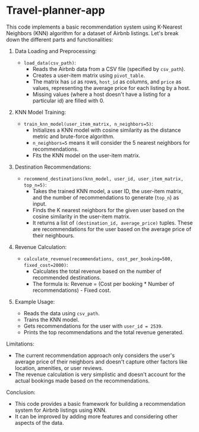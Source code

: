 # Travel-planner-app
This code implements a basic recommendation system using K-Nearest Neighbors (KNN) algorithm
for a dataset of Airbnb listings.
Let's break down the different parts and functionalities:


1. Data Loading and Preprocessing:

   - `load_data(csv_path)`:
     - Reads the Airbnb data from a CSV file (specified by `csv_path`).
     - Creates a user-item matrix using `pivot_table`.
     - The matrix has `id` as rows, `host_id` as columns, and `price` as values, representing the average price for each listing by a host.
     - Missing values (where a host doesn't have a listing for a particular id) are filled with 0.

2. KNN Model Training:

   - `train_knn_model(user_item_matrix, n_neighbors=5)`:
     - Initializes a KNN model with cosine similarity as the distance metric and brute-force algorithm.
     - `n_neighbors=5` means it will consider the 5 nearest neighbors for recommendations.
     - Fits the KNN model on the user-item matrix.


3. Destination Recommendations:

   - `recommend_destinations(knn_model, user_id, user_item_matrix, top_n=5)`:
     - Takes the trained KNN model, a user ID, the user-item matrix, and the number of recommendations to generate (`top_n`) as input.
     - Finds the K nearest neighbors for the given user based on the cosine similarity in the user-item matrix.
     - It returns a list of `(destination_id, average_price)` tuples. These are recommendations for the user based on the average price of their neighbours.

4. Revenue Calculation:

   - `calculate_revenue(recommendations, cost_per_booking=500, fixed_cost=2000)`:
     - Calculates the total revenue based on the number of recommended destinations.
     - The formula is: Revenue = (Cost per booking * Number of recommendations) - Fixed cost.


5. Example Usage:

   - Reads the data using `csv_path`.
   - Trains the KNN model.
   - Gets recommendations for the user with `user_id = 2539`.
   - Prints the top recommendations and the total revenue generated.


Limitations:
   - The current recommendation approach only considers the user's average price of their neighbors and doesn't capture other factors like location, amenities, or user reviews.
   - The revenue calculation is very simplistic and doesn't account for the actual bookings made based on the recommendations.



Conclusion:
   - This code provides a basic framework for building a recommendation system for Airbnb listings using KNN.
   - It can be improved by adding more features and considering other aspects of the data.
